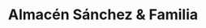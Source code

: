 ---
title: "Almacén Sánchez & Familia"
url: /padre-hurtado/almacen-sanchez-und-familia/
shop: Lebensmittel
---